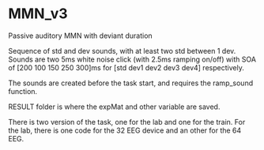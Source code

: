 # MMN_v3
Passive auditory MMN with deviant duration  

Sequence of std and dev sounds, with at least two std between 1 dev.
Sounds are two 5ms white noise click (with 2.5ms ramping on/off) with SOA of [200 100 150 250 300]ms for [std dev1 dev2 dev3 dev4] respectively.

The sounds are created before the task start, and requires the ramp_sound function.

RESULT folder is where the expMat and other variable are saved.

There is two version of the task, one for the lab and one for the train.
For the lab, there is one code for the 32 EEG device and an other for the 64 EEG.
